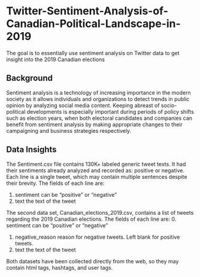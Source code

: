 # Twitter-Sentiment-Analysis-of-Canadian-Political-Landscape-in-2019

The goal is to essentially use sentiment analysis on Twitter data to get insight into the 2019 Canadian elections

## Background
Sentiment analysis is a technology of increasing importance in the modern society as it allows individuals and organizations to detect trends in public opinion by analyzing social media content. Keeping abreast of socio-political developments is especially important during periods of policy shifts such as election years, when both electoral candidates and companies can benefit from sentiment analysis by making appropriate changes to their campaigning and business strategies respectively.

## Data Insights
The Sentiment.csv file contains 130K+ labeled generic tweet texts. It had their sentiments already analyzed and recorded as: positive or negative. Each line is a single tweet, which may contain multiple sentences despite their brevity. The fields of each line are:
1. sentiment can be “positive” or “negative”
2. text the text of the tweet

The second data set, Canadian_elections_2019.csv, contains a list of tweets regarding the 2019 Canadian elections. The fields of each line are:
0. sentiment can be “positive” or “negative”
1. negative_reason reason for negative tweets. Left blank for positive tweets.
2. text the text of the tweet

Both datasets have been collected directly from the web, so they may contain html tags, hashtags, and user tags.


